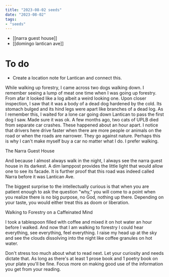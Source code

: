```yaml
---
title: "2023-08-02 seeds"
date: "2023-08-02"
tags:
- "seeds"
---
```

- [[narra guest house]]
- [[domingo lantican ave]]

# To do
- Create a location note for Lantican and connect this.

While walking up forestry, I came across two dogs walking down. I remember seeing a lump of meat one time when I was going up forestry. From afar it looked like a log albeit a weird looking one. Upon closer inspection, I saw that it was a body of a dead dog hardened by the cold. Its stomach bulged and its hind legs were apart like branches of a dead log. As I remember this, I waited for a lone car going down Lantican to pass the first dog I saw. Made sure it was ok. A few months ago, two cats of UPLB died from separate car crashes. These happened about an hour apart. I notice that drivers here drive faster when there are more people or animals on the road or when the roads are narrower. They go against nature. Perhaps this is why I can't make myself buy a car no matter what I do. I prefer walking.

The Narra Guest House

And because I almost always walk in the night, I always see the narra guest house in its darkest. A dim lamppost provides the little light that would allow one to see its facade. It is further proof that this road was indeed called Narra before it was Lantican Ave.

The biggest surprise to the intellectually curious is that when you are patient enough to ask the question "why," you will come to a point when you realize there is no big purpose, no God, nothing up there. Depending on your taste, you would either treat this as doom or liberation.

Walking to Forestry on a Caffeinated Mind

I took a tablespoon filled with coffee and mixed it on hot water an hour before I walked. And now that I am walking to forestry I could hear everything, see everything, feel everything. I raise my head up at the sky and see the clouds dissolving into the night like coffee granules on hot water.

Don't stress too much about what to read next. Let your curiosity and needs dictate that. As long as there's at least 1 prose book and 1 poetry book on your plate you'll be fine. Focus more on making good use of the information you get from your reading.